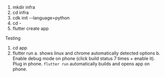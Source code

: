 1. mkdir infra
2. cd infra
3. cdk init --language=python
4. cd -
5. flutter create app

Testing
1. cd app
2. flutter run
    a. shows linux and chrome automatically detected options
    b. Enable debug mode on phone (click build status 7 times + enable it). Plug in phone. `flutter run` automatically builds and opens app on phone.